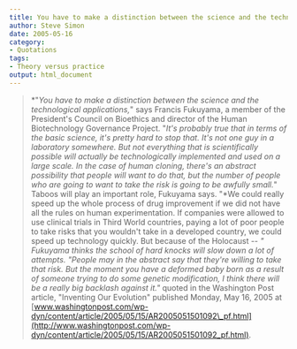 ```yaml
---
title: You have to make a distinction between the science and the technological applications ...
author: Steve Simon
date: 2005-05-16
category:
- Quotations
tags:
- Theory versus practice
output: html_document
---
```

> *\"*You have to make a distinction between the science and the
> technological applications,*\" says Francis Fukuyama, a member of the
> President\'s Council on Bioethics and director of the Human
> Biotechnology Governance Project. \"*It\'s probably true that in terms
> of the basic science, it\'s pretty hard to stop that. It\'s not one
> guy in a laboratory somewhere. But not everything that is
> scientifically possible will actually be technologically implemented
> and used on a large scale. In the case of human cloning, there\'s an
> abstract possibility that people will want to do that, but the number
> of people who are going to want to take the risk is going to be
> awfully small.*\" Taboos will play an important role, Fukuyama says.
> \"*We could really speed up the whole process of drug improvement if
> we did not have all the rules on human experimentation. If companies
> were allowed to use clinical trials in Third World countries, paying a
> lot of poor people to take risks that you wouldn\'t take in a
> developed country, we could speed up technology quickly. But because
> of the Holocaust \-- *\" Fukuyama thinks the school of hard knocks
> will slow down a lot of attempts. \"*People may in the abstract say
> that they\'re willing to take that risk. But the moment you have a
> deformed baby born as a result of someone trying to do some genetic
> modification, I think there will be a really big backlash against
> it.*\"* quoted in the Washington Post article, \"Inventing Our
> Evolution\" published Monday, May 16, 2005 at
> [www.washingtonpost.com/wp-dyn/content/article/2005/05/15/AR2005051501092\_pf.html](http://www.washingtonpost.com/wp-dyn/content/article/2005/05/15/AR2005051501092_pf.html).
